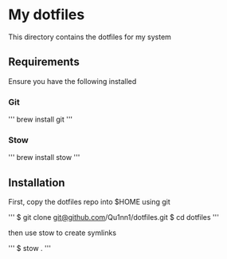 # My dotfiles

This directory contains the dotfiles for my system

## Requirements

Ensure you have the following installed

### Git

'''
brew install git
'''

### Stow

'''
brew install stow
'''

## Installation

First, copy the dotfiles repo into $HOME using git

'''
$ git clone git@github.com/Qu1nn1/dotfiles.git
$ cd dotfiles
'''

then use stow to create symlinks

'''
$ stow .
'''
